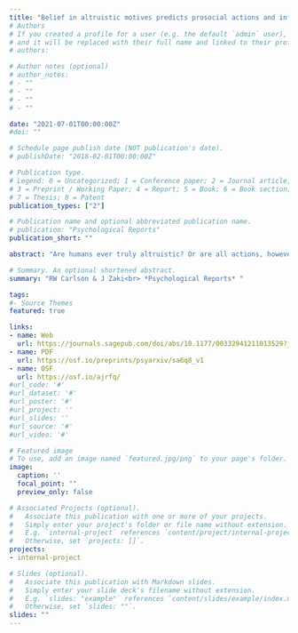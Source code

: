 ```yaml
---
title: "Belief in altruistic motives predicts prosocial actions and inferences"
# Authors
# If you created a profile for a user (e.g. the default `admin` user), write the username (folder name) here 
# and it will be replaced with their full name and linked to their profile.
# authors:

# Author notes (optional)
# author_notes:
# - ""
# - ""
# - ""
# - ""

date: "2021-07-01T00:00:00Z"
#doi: ""

# Schedule page publish date (NOT publication's date).
# publishDate: "2018-02-01T00:00:00Z"

# Publication type.
# Legend: 0 = Uncategorized; 1 = Conference paper; 2 = Journal article;
# 3 = Preprint / Working Paper; 4 = Report; 5 = Book; 6 = Book section;
# 7 = Thesis; 8 = Patent
publication_types: ["2"]

# Publication name and optional abbreviated publication name.
# publication: "Psychological Reports"
publication_short: ""

abstract: "Are humans ever truly altruistic? Or are all actions, however noble, ultimately motivated by self-interest? Psychologists and philosophers have long grappled with this question, but few have considered laypeople’s beliefs about the nature of prosocial motives. Here we examine these beliefs and their social correlates across two experiments (N=445). We find that people tend to believe humans can be, and frequently are, altruistically motivated—echoing prior work. Moreover, people who more strongly believe in altruistic motives act more prosocially themselves—for instance, sacrificing greater amounts of money and time to help others—a relationship that holds even when controlling for trait empathy. People who believe in altruistic motives also judge other prosocial agents to be more genuinely kind, especially when agents’ motives are ambiguous. Lastly, people independently show a self-serving bias—believing their own motives for prosociality are more often altruistic than others’. Overall, this work suggests that believing in altruistic motives predicts the extent to which people both see altruism and act prosocially, possibly reflecting the self-fulfilling nature of such lay theories."

# Summary. An optional shortened abstract.
summary: "RW Carlson & J Zaki<br> *Psychological Reports* "

tags:
#- Source Themes
featured: true

links:
- name: Web 
  url: https://journals.sagepub.com/doi/abs/10.1177/00332941211013529?journalCode=prxa
- name: PDF
  url: https://osf.io/preprints/psyarxiv/sa6q8_v1
- name: OSF 
  url: https://osf.io/ajrfq/
#url_code: '#'
#url_dataset: '#'
#url_poster: '#'
#url_project: ''
#url_slides: ''
#url_source: '#'
#url_video: '#'

# Featured image
# To use, add an image named `featured.jpg/png` to your page's folder. 
image:
  caption: ''
  focal_point: ""
  preview_only: false

# Associated Projects (optional).
#   Associate this publication with one or more of your projects.
#   Simply enter your project's folder or file name without extension.
#   E.g. `internal-project` references `content/project/internal-project/index.md`.
#   Otherwise, set `projects: []`.
projects:
- internal-project

# Slides (optional).
#   Associate this publication with Markdown slides.
#   Simply enter your slide deck's filename without extension.
#   E.g. `slides: "example"` references `content/slides/example/index.md`.
#   Otherwise, set `slides: ""`.
slides: ""
---
```

